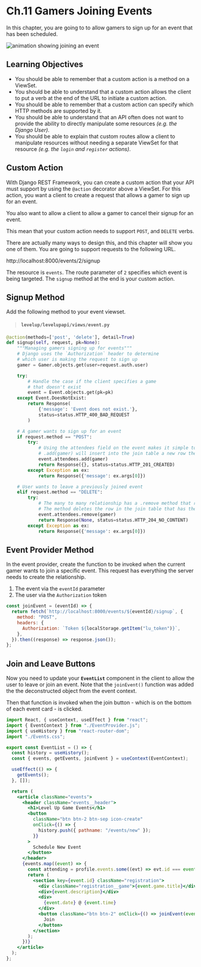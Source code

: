 # Ch.11 Gamers Joining Events

In this chapter, you are going to to allow gamers to sign up for an event that has been scheduled.

![animation showing joining an event](./images/levelup-join.gif)

## Learning Objectives

- You should be able to remember that a custom action is a method on a ViewSet.
- You should be able to understand that a custom action allows the client to put a verb at the end of the URL to initiate a custom action.
- You should be able to remember that a custom action can specify which HTTP methods are supported by it.
- You should be able to understand that an API often does not want to provide the ability to directly manipulate some resources _(e.g. the Django User)_.
- You should be able to explain that custom routes allow a client to manipulate resources without needing a separate ViewSet for that resource _(e.g. the `login` and `register` actions)_.

## Custom Action

With Django REST Framework, you can create a custom action that your API must support by using the `@action` decorator above a ViewSet. For this action, you want a client to create a request that allows a gamer to sign up for an event.

You also want to allow a client to allow a gamer to cancel their signup for an event.

This mean that your custom action needs to support `POST`, and `DELETE` verbs.

There are actually many ways to design this, and this chapter will show you one of them. You are going to support requests to the following URL.

http://localhost:8000/events/2/signup

The resource is `events`. The route parameter of `2` specifies which event is being targeted. The `signup` method at the end is your custom action.

## Signup Method

Add the following method to your event viewset.

> #### `levelup/levelupapi/views/event.py`

```py
@action(methods=['post', 'delete'], detail=True)
def signup(self, request, pk=None):
    """Managing gamers signing up for events"""
    # Django uses the `Authorization` header to determine
    # which user is making the request to sign up
    gamer = Gamer.objects.get(user=request.auth.user)

    try:
        # Handle the case if the client specifies a game
        # that doesn't exist
        event = Event.objects.get(pk=pk)
    except Event.DoesNotExist:
        return Response(
            {'message': 'Event does not exist.'},
            status=status.HTTP_400_BAD_REQUEST
        )

    # A gamer wants to sign up for an event
    if request.method == "POST":
        try:
            # Using the attendees field on the event makes it simple to add a gamer to the event
            # .add(gamer) will insert into the join table a new row the gamer_id and the event_id
            event.attendees.add(gamer)
            return Response({}, status=status.HTTP_201_CREATED)
        except Exception as ex:
            return Response({'message': ex.args[0]})

    # User wants to leave a previously joined event
    elif request.method == "DELETE":
        try:
            # The many to many relationship has a .remove method that removes the gamer from the attendees list
            # The method deletes the row in the join table that has the gamer_id and event_id
            event.attendees.remove(gamer)
            return Response(None, status=status.HTTP_204_NO_CONTENT)
        except Exception as ex:
            return Response({'message': ex.args[0]})
```

## Event Provider Method

In the event provider, create the function to be invoked when the current gamer wants to join a specific event. This request has everything the server needs to create the relationship.

1. The event via the `eventId` parameter
1. The user via the `Authorization` token

```js
const joinEvent = (eventId) => {
  return fetch(`http://localhost:8000/events/${eventId}/signup`, {
    method: "POST",
    headers: {
      Authorization: `Token ${localStorage.getItem("lu_token")}`,
    },
  }).then((response) => response.json());
};
```

## Join and Leave Buttons

Now you need to update your **`EventList`** component in the client to allow the user to leave or join an event. Note that the `joinEvent()` function was added the the deconstructed object from the event context.

Then that function is invoked when the join button - which is on the bottom of each event card - is clicked.

```jsx
import React, { useContext, useEffect } from "react";
import { EventContext } from "./EventProvider.js";
import { useHistory } from "react-router-dom";
import "./Events.css";

export const EventList = () => {
  const history = useHistory();
  const { events, getEvents, joinEvent } = useContext(EventContext);

  useEffect(() => {
    getEvents();
  }, []);

  return (
    <article className="events">
      <header className="events__header">
        <h1>Level Up Game Events</h1>
        <button
          className="btn btn-2 btn-sep icon-create"
          onClick={() => {
            history.push({ pathname: "/events/new" });
          }}
        >
          Schedule New Event
        </button>
      </header>
      {events.map((event) => {
        const attending = profile.events.some((evt) => evt.id === event.id);
        return (
          <section key={event.id} className="registration">
            <div className="registration__game">{event.game.title}</div>
            <div>{event.description}</div>
            <div>
              {event.date} @ {event.time}
            </div>
            <button className="btn btn-2" onClick={() => joinEvent(event.id)}>
              Join
            </button>
          </section>
        );
      })}
    </article>
  );
};
```
